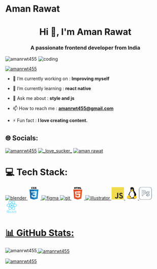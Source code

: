 # Aman Rawat
<h1 align="center">Hi 👋, I'm Aman Rawat</h1>
<h3 align="center">A passionate frontend developer from India</h3>
<img align="right" alt="coding" width="400" src="https://user-images.githubusercontent.com/75851313/151668395-5591532b-28da-46a6-9476-7c9694bcb60e.gif"

<p align="left"> <img src="https://komarev.com/ghpvc/?username=amanrwt455&label=Profile%20views&color=0e75b6&style=flat" alt="amanrwt455" /> </p>

<p align="left"> <a href="https://twitter.com/amanrwt455" target="blank"><img src="https://img.shields.io/twitter/follow/amanrwt455?logo=twitter&style=for-the-badge" alt="amanrwt455" /></a> </p>

- 🔭 I’m currently working on : **Improving myself**

- 🌱 I’m currently learning : **react native**

- 💬 Ask me about : **style and js**

- 📫 How to reach me : **amanrwt455@gmail.com**

- ⚡ Fun fact : **I love creating content.**

  

## 🌐 Socials:
<p align="left">
<a href="https://twitter.com/amanrwt455" target="blank"><img align="center" src="https://raw.githubusercontent.com/rahuldkjain/github-profile-readme-generator/master/src/images/icons/Social/twitter.svg" alt="amanrwt455" height="30" width="40" /></a>
<a href="https://instagram.com/_love_sucker_" target="blank"><img align="center" src="https://raw.githubusercontent.com/rahuldkjain/github-profile-readme-generator/master/src/images/icons/Social/instagram.svg" alt="_love_sucker_" height="30" width="40" /></a>
<a href="https://linkedin.com/in/aman rawat" target="blank"><img align="center" src="https://raw.githubusercontent.com/rahuldkjain/github-profile-readme-generator/master/src/images/icons/Social/linked-in-alt.svg" alt="aman rawat" height="30" width="40" /></a>
</p>

# 💻 Tech Stack:
<p align="left"> <a href="https://www.blender.org/" target="_blank" rel="noreferrer"> <img src="https://download.blender.org/branding/community/blender_community_badge_white.svg" alt="blender" width="40" height="40"/> </a> <a href="https://www.w3schools.com/css/" target="_blank" rel="noreferrer"> <img src="https://raw.githubusercontent.com/devicons/devicon/master/icons/css3/css3-original-wordmark.svg" alt="css3" width="40" height="40"/> </a> <a href="https://www.figma.com/" target="_blank" rel="noreferrer"> <img src="https://www.vectorlogo.zone/logos/figma/figma-icon.svg" alt="figma" width="40" height="40"/> </a> <a href="https://git-scm.com/" target="_blank" rel="noreferrer"> <img src="https://www.vectorlogo.zone/logos/git-scm/git-scm-icon.svg" alt="git" width="40" height="40"/> </a> <a href="https://www.w3.org/html/" target="_blank" rel="noreferrer"> <img src="https://raw.githubusercontent.com/devicons/devicon/master/icons/html5/html5-original-wordmark.svg" alt="html5" width="40" height="40"/> </a> <a href="https://www.adobe.com/in/products/illustrator.html" target="_blank" rel="noreferrer"> <img src="https://www.vectorlogo.zone/logos/adobe_illustrator/adobe_illustrator-icon.svg" alt="illustrator" width="40" height="40"/> </a> <a href="https://developer.mozilla.org/en-US/docs/Web/JavaScript" target="_blank" rel="noreferrer"> <img src="https://raw.githubusercontent.com/devicons/devicon/master/icons/javascript/javascript-original.svg" alt="javascript" width="40" height="40"/> </a> <a href="https://www.linux.org/" target="_blank" rel="noreferrer"> <img src="https://raw.githubusercontent.com/devicons/devicon/master/icons/linux/linux-original.svg" alt="linux" width="40" height="40"/> </a> <a href="https://www.photoshop.com/en" target="_blank" rel="noreferrer"> <img src="https://raw.githubusercontent.com/devicons/devicon/master/icons/photoshop/photoshop-line.svg" alt="photoshop" width="40" height="40"/> </a> <a href="https://reactjs.org/" target="_blank" rel="noreferrer"> <img src="https://raw.githubusercontent.com/devicons/devicon/master/icons/react/react-original-wordmark.svg" alt="react" width="40" height="40"/>  </p>

# 📊 GitHub Stats:
<p><img align="left" src="https://github-readme-stats.vercel.app/api/top-langs?username=amanrwt455&show_icons=true&locale=en&layout=compact" alt="amanrwt455" /></p>

<p>&nbsp;<img align="center" src="https://github-readme-stats.vercel.app/api?username=amanrwt455&show_icons=true&locale=en" alt="amanrwt455" /></p>

<p><img align="center" src="https://github-readme-streak-stats.herokuapp.com/?user=amanrwt455&" alt="amanrwt455" /></p>
